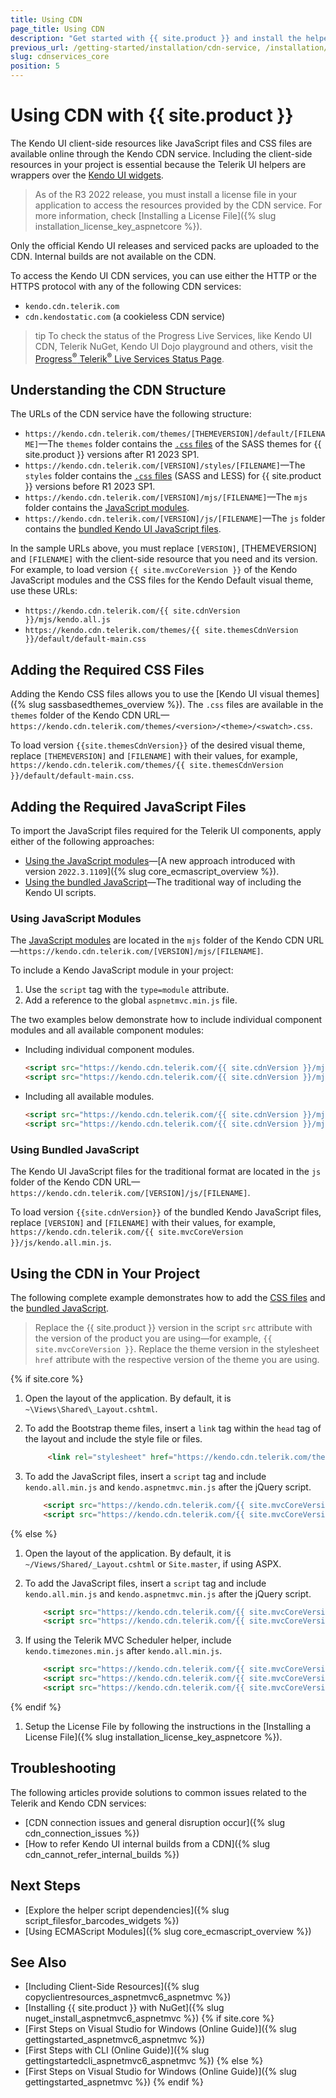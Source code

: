 ```yaml
---
title: Using CDN
page_title: Using CDN
description: "Get started with {{ site.product }} and install the helpers by using the Telerik UI CDN services."
previous_url: /getting-started/installation/cdn-service, /installation/cdn-service, /installation-mvc/adding-client-side-resources/cdn-service
slug: cdnservices_core
position: 5
---
```


# Using CDN with {{ site.product }}

The Kendo UI client-side resources like JavaScript files and CSS files are available online through the Kendo CDN service. Including the client-side resources in your project is essential because the Telerik UI helpers are wrappers over the [Kendo UI widgets](https://docs.telerik.com/kendo-ui/intro/first-steps).

> As of the R3 2022 release, you must install a license file in your application to access the resources provided by the CDN service. For more information, check [Installing a License File]({% slug installation_license_key_aspnetcore %}).

Only the official Kendo UI releases and serviced packs are uploaded to the CDN. Internal builds are not available on the CDN.

To access the Kendo UI CDN services, you can use either the HTTP or the HTTPS protocol with any of the following CDN services:

* `kendo.cdn.telerik.com`
* `cdn.kendostatic.com` (a cookieless CDN service)

>tip To check the status of the Progress Live Services, like Kendo UI CDN, Telerik NuGet, Kendo UI Dojo playground and others, visit the [Progress<sup>®</sup> Telerik<sup>®</sup> Live Services Status Page](http://status.telerik.com/).

## Understanding the CDN Structure

The URLs of the CDN service have the following structure:

* `https://kendo.cdn.telerik.com/themes/[THEMEVERSION]/default/[FILENAME]`&mdash;The `themes` folder contains the [`.css` files](#adding-the-required-css-files) of the SASS themes for {{ site.product }} versions after R1 2023 SP1.
* `https://kendo.cdn.telerik.com/[VERSION]/styles/[FILENAME]`&mdash;The `styles` folder contains the [`.css` files](#adding-the-required-css-files) (SASS and LESS) for {{ site.product }} versions before R1 2023 SP1. 
* `https://kendo.cdn.telerik.com/[VERSION]/mjs/[FILENAME]`&mdash;The `mjs` folder contains the [JavaScript modules](#using-javascript-modules).
* `https://kendo.cdn.telerik.com/[VERSION]/js/[FILENAME]`&mdash;The `js` folder contains the [bundled Kendo UI JavaScript files](#using-bundled-javascript).

In the sample URLs above, you must replace `[VERSION]`, [THEMEVERSION] and `[FILENAME]` with the client-side resource that you need and its version. For example, to load version `{{ site.mvcCoreVersion }}` of the Kendo JavaScript modules and the CSS files for the Kendo Default visual theme, use these URLs:

* `https://kendo.cdn.telerik.com/{{ site.cdnVersion }}/mjs/kendo.all.js`
* `https://kendo.cdn.telerik.com/themes/{{ site.themesCdnVersion }}/default/default-main.css`

## Adding the Required CSS Files

Adding the Kendo CSS files allows you to use the [Kendo UI visual themes]({% slug sassbasedthemes_overview %}). The `.css` files are available in the `themes` folder of the Kendo CDN URL&mdash;`https://kendo.cdn.telerik.com/themes/<version>/<theme>/<swatch>.css`.

To load version `{{site.themesCdnVersion}}` of the desired visual theme, replace `[THEMEVERSION]` and `[FILENAME]` with their values, for example, `https://kendo.cdn.telerik.com/themes/{{ site.themesCdnVersion }}/default/default-main.css`.

## Adding the Required JavaScript Files

To import the JavaScript files required for the Telerik UI components, apply either of the following approaches:

 * [Using the JavaScript modules](#using-javascript-modules)&mdash;[A new approach introduced with version `2022.3.1109`]({% slug core_ecmascript_overview %}).
 * [Using the bundled JavaScript](#using-bundled-javascript)&mdash;The traditional way of including the Kendo UI scripts.

### Using JavaScript Modules

The [JavaScript modules](https://developer.mozilla.org/en-US/docs/Web/JavaScript/Guide/Modules) are located in the `mjs` folder of the Kendo CDN URL&mdash;`https://kendo.cdn.telerik.com/[VERSION]/mjs/[FILENAME]`.

To include a Kendo JavaScript module in your project:

1. Use the `script` tag with the `type=module` attribute.
1. Add a reference to the global `aspnetmvc.min.js` file.

The two examples below demonstrate how to include individual component modules and all available component modules:

* Including individual component modules.

    ```html
    <script src="https://kendo.cdn.telerik.com/{{ site.cdnVersion }}/mjs/kendo.grid.js" type="module"></script> <!-- Include the Grid module. The rest of the dependencies required by the Grid will be loaded automatically. -->
    <script src="https://kendo.cdn.telerik.com/{{ site.cdnVersion }}/mjs/kendo.aspnetmvc.js" type="module"></script> <!-- Include the global `kendo.aspnetmvc.js` file. -->
    ```

* Including all available modules.

    ```html
    <script src="https://kendo.cdn.telerik.com/{{ site.cdnVersion }}/mjs/kendo.all.js" type="module"></script> <!-- Include all Kendo UI modules. -->
    <script src="https://kendo.cdn.telerik.com/{{ site.cdnVersion }}/mjs/kendo.aspnetmvc.js" type="module"></script> <!-- Include the global `kendo.aspnetmvc.js` file. -->
    ```

### Using Bundled JavaScript

The Kendo UI JavaScript files for the traditional format are located in the `js` folder of the Kendo CDN URL&mdash;`https://kendo.cdn.telerik.com/[VERSION]/js/[FILENAME]`.

To load version `{{site.cdnVersion}}` of the bundled Kendo JavaScript files, replace `[VERSION]` and `[FILENAME]` with their values, for example, `https://kendo.cdn.telerik.com/{{ site.mvcCoreVersion }}/js/kendo.all.min.js`.

## Using the CDN in Your Project

The following complete example demonstrates how to add the [CSS files](#adding-the-required-css-files) and the [bundled JavaScript](#using-bundled-javascript).

>Replace the {{ site.product }} version in the script `src` attribute with the version of the product you are using&mdash;for example, `{{ site.mvcCoreVersion }}`. Replace the theme version in the stylesheet `href` attribute with the respective version of the theme you are using.

{% if site.core %}
1. Open the layout of the application. By default, it is `~\Views\Shared\_Layout.cshtml`.

1. To add the Bootstrap theme files, insert a `link` tag within the `head` tag of the layout and include the style file or files.

    ```HTML
         <link rel="stylesheet" href="https://kendo.cdn.telerik.com/themes/{{ site.themesCdnVersion }}/bootstrap/bootstrap-main.css" />
    ```

1. To add the JavaScript files, insert a `script` tag and include `kendo.all.min.js` and `kendo.aspnetmvc.min.js` after the jQuery script.

    ```HTML
        <script src="https://kendo.cdn.telerik.com/{{ site.mvcCoreVersion }}/js/kendo.all.min.js"></script>
        <script src="https://kendo.cdn.telerik.com/{{ site.mvcCoreVersion }}/js/kendo.aspnetmvc.min.js"></script>
    ```

{% else %}
1. Open the layout of the application. By default, it is `~/Views/Shared/_Layout.cshtml` or `Site.master`, if using ASPX.

1. To add the JavaScript files, insert a `script` tag and include `kendo.all.min.js` and `kendo.aspnetmvc.min.js` after the jQuery script.

    ```HTML
        <script src="https://kendo.cdn.telerik.com/{{ site.mvcCoreVersion }}/js/kendo.all.min.js"></script>
        <script src="https://kendo.cdn.telerik.com/{{ site.mvcCoreVersion }}/js/kendo.aspnetmvc.min.js"></script>
    ```

1. If using the Telerik MVC Scheduler helper, include `kendo.timezones.min.js` after `kendo.all.min.js`.

    ```HTML
        <script src="https://kendo.cdn.telerik.com/{{ site.mvcCoreVersion }}/js/kendo.all.min.js"></script>
        <script src="https://kendo.cdn.telerik.com/{{ site.mvcCoreVersion }}/js/kendo.timezones.min.js"></script>
        <script src="https://kendo.cdn.telerik.com/{{ site.mvcCoreVersion }}/js/kendo.aspnetmvc.min.js"></script>
    ```
{% endif %}

1. Setup the License File by following the instructions in the [Installing a License File]({% slug installation_license_key_aspnetcore %}).

## Troubleshooting

The following articles provide solutions to common issues related to the Telerik and Kendo CDN services:

* [CDN connection issues and general disruption occur]({% slug cdn_connection_issues %})
* [How to refer Kendo UI internal builds from a CDN]({% slug cdn_cannot_refer_internal_builds %})

## Next Steps

* [Explore the helper script dependencies]({% slug script_filesfor_barcodes_widgets %})
* [Using ECMAScript Modules]({% slug core_ecmascript_overview %})
## See Also

* [Including Client-Side Resources]({% slug copyclientresources_aspnetmvc6_aspnetmvc %})
* [Installing {{ site.product }} with NuGet]({% slug nuget_install_aspnetmvc6_aspnetmvc %})
{% if site.core %}
* [First Steps on Visual Studio for Windows (Online Guide)]({% slug gettingstarted_aspnetmvc6_aspnetmvc %})
* [First Steps with CLI (Online Guide)]({% slug gettingstartedcli_aspnetmvc6_aspnetmvc %})
{% else %}
* [First Steps on Visual Studio for Windows (Online Guide)]({% slug gettingstarted_aspnetmvc %})
{% endif %}
